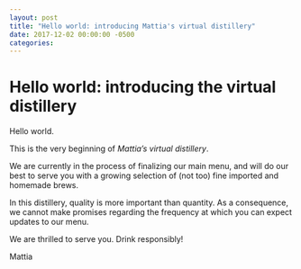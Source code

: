 ```yaml
---
layout: post
title: "Hello world: introducing Mattia's virtual distillery"
date: 2017-12-02 00:00:00 -0500
categories: 
---
```


# Hello world: introducing the virtual distillery

Hello world.

This is the very beginning of *Mattia’s virtual distillery*.

We are currently in the process of finalizing our main menu, and will do our
best to serve you with a growing selection of (not too) fine imported and homemade brews.

In this distillery, quality is more important than quantity.
As a consequence, we cannot make promises regarding the frequency at which you can expect updates to our menu.

We are thrilled to serve you. Drink responsibly!

Mattia